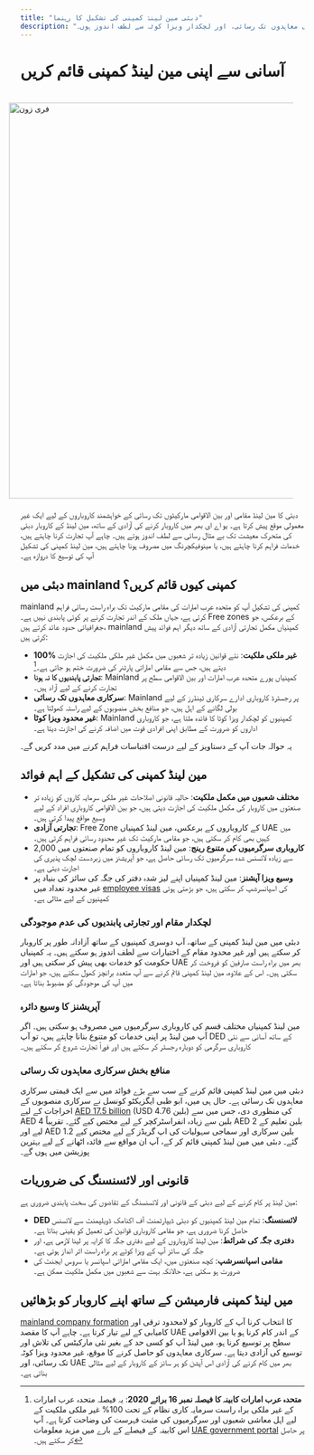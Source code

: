 ```yaml
---
title: "دبئی مین لینڈ کمپنی کی تشکیل کا رہنما"
description: "دبئی مین لینڈ میں اپنی کمپنی قائم کریں اور 100٪ ملکیت، یو اے ای میں بلا تحدید تجارت، سرکاری معاہدوں تک رسائی، اور لچکدار ویزا کوٹہ سے لطف اندوز ہوں۔"
---
```


# آسانی سے اپنی مین لینڈ کمپنی قائم کریں

<img src="/img/iStock-635478390.avif" alt="فری زون" width="700" align="right" style="padding: 20px" >

دبئی کا مین لینڈ مقامی اور بین الاقوامی مارکیٹوں تک رسائی کے خواہشمند کاروباروں کے لیے ایک غیر معمولی موقع پیش کرتا ہے۔ یو اے ای بھر میں کاروبار کرنے کی آزادی کے ساتھ، مین لینڈ کے کاروبار دبئی کی متحرک معیشت تک بے مثال رسائی سے لطف اندوز ہوتے ہیں۔ چاہے آپ تجارت کرنا چاہتے ہیں، خدمات فراہم کرنا چاہتے ہیں، یا مینوفیکچرنگ میں مصروف ہونا چاہتے ہیں، مین لینڈ کمپنی کی تشکیل آپ کی توسیع کا دروازہ ہے۔

## دبئی میں mainland کمپنی کیوں قائم کریں؟

mainland کمپنی کی تشکیل آپ کو متحدہ عرب امارات کی مقامی مارکیٹ تک براہ راست رسائی فراہم کرتی ہے، جہاں ملک کے اندر تجارت کرنے پر کوئی پابندی نہیں ہے۔ Free zones کے برعکس، جو جغرافیائی حدود عائد کرتے ہیں، mainland کمپنیاں مکمل تجارتی آزادی کے ساتھ دیگر اہم فوائد پیش کرتی ہیں:

- **100% غیر ملکی ملکیت**: نئے قوانین زیادہ تر شعبوں میں مکمل غیر ملکی ملکیت کی اجازت دیتے ہیں، جس سے مقامی اماراتی پارٹنر کی ضرورت ختم ہو جاتی ہے۔[^1]
- **تجارتی پابندیوں کا نہ ہونا**: Mainland کمپنیاں پورے متحدہ عرب امارات اور بین الاقوامی سطح پر تجارت کرنے کے لیے آزاد ہیں۔
- **سرکاری معاہدوں تک رسائی**: Mainland پر رجسٹرڈ کاروباری ادارے سرکاری ٹینڈرز کے لیے بولی لگانے کے اہل ہیں، جو منافع بخش منصوبوں کے لیے راستہ کھولتا ہے۔
- **غیر محدود ویزا کوٹا**: Mainland کمپنیوں کو لچکدار ویزا کوٹا کا فائدہ ملتا ہے، جو کاروباری اداروں کو ضرورت کے مطابق اپنی افرادی قوت میں اضافہ کرنے کی اجازت دیتا ہے۔

[^1]: **متحدہ عرب امارات کابینہ کا فیصلہ نمبر 16 برائے 2020**: یہ فیصلہ متحدہ عرب امارات کے غیر ملکی براہ راست سرمایہ کاری نظام کے تحت 100% غیر ملکی ملکیت کے لیے اہل معاشی شعبوں اور سرگرمیوں کی مثبت فہرست کی وضاحت کرتا ہے۔ آپ اس کابینہ کے فیصلے کے بارے میں مزید معلومات [UAE government portal](https://u.ae/en/information-and-services/business/doing-business-on-the-mainland/full-foreign-ownership-of-commercial-companies) پر حاصل کر سکتے ہیں۔

یہ حوالہ جات آپ کے دستاویز کے لیے درست اقتباسات فراہم کرنے میں مدد کریں گے۔

## مین لینڈ کمپنی کی تشکیل کے اہم فوائد

- **مختلف شعبوں میں مکمل ملکیت**: حالیہ قانونی اصلاحات غیر ملکی سرمایہ کاروں کو زیادہ تر صنعتوں میں کاروبار کی مکمل ملکیت کی اجازت دیتی ہیں، جو بین الاقوامی کاروباری افراد کے لیے وسیع مواقع پیدا کرتی ہیں۔
- **تجارتی آزادی**: Free Zone کے کاروباروں کے برعکس، مین لینڈ کمپنیاں UAE میں کہیں بھی کام کر سکتی ہیں، جو مقامی مارکیٹ تک غیر محدود رسائی فراہم کرتی ہیں۔
- **کاروباری سرگرمیوں کی متنوع رینج**: مین لینڈ کاروباروں کو تمام صنعتوں میں 2,000 سے زیادہ لائسنس شدہ سرگرمیوں تک رسائی حاصل ہے، جو آپریشنز میں زبردست لچک پذیری کی اجازت دیتی ہے۔
- **وسیع ویزا آپشنز**: مین لینڈ کمپنیاں اپنے لیز شدہ دفتر کی جگہ کی سائز کی بنیاد پر غیر محدود تعداد میں [employee visas](./employment-visas) کی اسپانسرشپ کر سکتی ہیں، جو بڑھتی ہوئی کمپنیوں کے لیے مثالی ہے۔

### لچکدار مقام اور تجارتی پابندیوں کی عدم موجودگی

دبئی میں مین لینڈ کمپنی کے ساتھ، آپ دوسری کمپنیوں کے ساتھ آزادانہ طور پر کاروبار کر سکتے ہیں اور غیر محدود مقام کے اختیارات سے لطف اندوز ہو سکتے ہیں۔ یہ کمپنیاں حکومت کو خدمات بھی پیش کر سکتی ہیں اور UAE بھر میں براہ راست صارفین کو فروخت کر سکتی ہیں۔ اس کے علاوہ، مین لینڈ کمپنی قائم کرنے سے آپ متعدد برانچز کھول سکتے ہیں، جو امارات میں آپ کی موجودگی کو مضبوط بناتا ہے۔

### آپریشنز کا وسیع دائرہ

مین لینڈ کمپنیاں مختلف قسم کی کاروباری سرگرمیوں میں مصروف ہو سکتی ہیں۔ اگر آپ مین لینڈ پر اپنی خدمات کو متنوع بنانا چاہتے ہیں، تو آپ DED کے ساتھ آسانی سے نئی کاروباری سرگرمی کو دوبارہ رجسٹر کر سکتے ہیں اور فوراً تجارت شروع کر سکتے ہیں۔

### منافع بخش سرکاری معاہدوں تک رسائی

دبئی میں مین لینڈ کمپنی قائم کرنے کے سب سے بڑے فوائد میں سے ایک قیمتی سرکاری معاہدوں تک رسائی ہے۔ حال ہی میں، ابو ظبی ایگزیکٹو کونسل نے سرکاری منصوبوں کے اخراجات کے لیے [AED 17.5 billion](https://gulfnews.com/going-out/society/executive-council-approves-projects-worth-dh175b-1.1643027) (USD 4.76 بلین) کی منظوری دی، جس میں سے AED 4 بلین سے زیادہ انفراسٹرکچر کے لیے مختص کیے گئے۔ تقریباً AED 2 بلین تعلیم کے لیے اور AED 1.2 بلین سرکاری اور سماجی سہولیات کی اپ گریڈز کے لیے مختص کیے گئے۔ دبئی میں مین لینڈ کمپنی قائم کر کے، آپ ان مواقع سے فائدہ اٹھانے کے لیے بہترین پوزیشن میں ہوں گے۔

## قانونی اور لائسنسنگ کی ضروریات

مین لینڈ پر کام کرنے کے لیے دبئی کے قانونی اور لائسنسنگ کے تقاضوں کی سخت پابندی ضروری ہے:

- **DED لائسنسنگ**: تمام مین لینڈ کمپنیوں کو دبئی ڈیپارٹمنٹ آف اکنامک ڈویلپمنٹ سے لائسنس حاصل کرنا ضروری ہے، جو مقامی کاروباری قوانین کی تعمیل کو یقینی بناتا ہے۔
- **دفتری جگہ کی شرائط**: مین لینڈ کاروباروں کے لیے دفتری جگہ کا کرایہ پر لینا لازمی ہے، اور جگہ کی سائز آپ کے ویزا کوٹے پر براہ راست اثر انداز ہوتی ہے۔
- **مقامی اسپانسرشپ**: کچھ صنعتوں میں، ایک مقامی اماراتی اسپانسر یا سروس ایجنٹ کی ضرورت ہو سکتی ہے، حالانکہ بہت سے شعبوں میں مکمل ملکیت ممکن ہے۔

## میں لینڈ کمپنی فارمیشن کے ساتھ اپنے کاروبار کو بڑھائیں

[mainland company formation](./insights/incorporation-steps#uae-mainland-setup) کا انتخاب کرنا آپ کے کاروبار کو لامحدود ترقی اور کامیابی کے لیے تیار کرتا ہے۔ چاہے آپ کا مقصد UAE کے اندر کام کرنا ہو یا بین الاقوامی سطح پر توسیع کرنا ہو، میں لینڈ آپ کو کسی حد کے بغیر نئی مارکیٹس کی تلاش اور توسیع کی آزادی دیتا ہے۔ سرکاری معاہدوں کو حاصل کرنے کا موقع، غیر محدود ویزا کوٹہ تک رسائی، اور UAE بھر میں کام کرنے کی آزادی اس آپشن کو ہر سائز کے کاروبار کے لیے مثالی بناتی ہے۔
